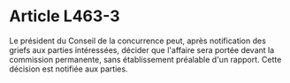 # Article L463-3

Le président du Conseil de la concurrence peut, après notification des griefs aux parties intéressées, décider que l'affaire sera portée devant la commission permanente, sans établissement préalable d'un rapport. Cette décision est notifiée aux parties.